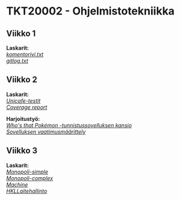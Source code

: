 # TKT20002 - Ohjelmistotekniikka

## Viikko 1

**Laskarit:**\
*[komentorivi.txt](https://github.com/anttinevalainen/ot-harjoitustyo/blob/main/laskarit/viikko1/komentorivi.txt)*\
*[gitlog.txt](https://github.com/anttinevalainen/ot-harjoitustyo/blob/main/laskarit/viikko1/gitlog.txt)*

## Viikko 2

**Laskarit:**\
*[Unicafe-testit](https://github.com/anttinevalainen/ot-harjoitustyo/tree/main/laskarit/viikko2/unicafe/src/tests)*\
*[Coverage report](https://github.com/anttinevalainen/ot-harjoitustyo/blob/main/laskarit/viikko2/coverage_report.png)*

**Harjoitustyö:**\
*[Who's that Pokémon -tunnistussovelluksen kansio](https://github.com/anttinevalainen/ot-harjoitustyo/tree/main/dokumentaatio)*\
*[Sovelluksen vaatimusmäärittely](https://github.com/anttinevalainen/ot-harjoitustyo/blob/main/dokumentaatio/vaatimusmaarittely.md)*

## Viikko 3

**Laskarit:**\
*[Monopoli-simple](https://github.com/anttinevalainen/ot-harjoitustyo/blob/main/laskarit/viikko3/1.png)*\
*[Monopoli-complex](https://github.com/anttinevalainen/ot-harjoitustyo/blob/main/laskarit/viikko3/2.png)*\
*[Machine](https://github.com/anttinevalainen/ot-harjoitustyo/blob/main/laskarit/viikko3/3.png)*\
*[HKLLaitehallinto](https://github.com/anttinevalainen/ot-harjoitustyo/blob/main/laskarit/viikko3/4.png)*
